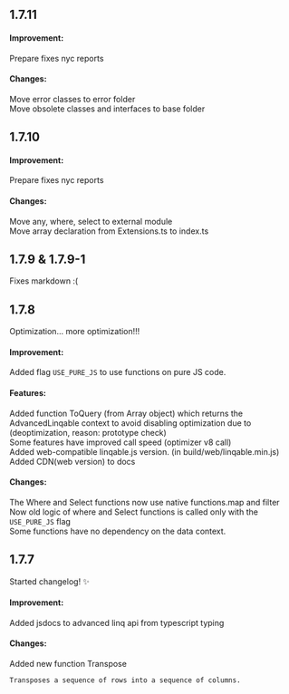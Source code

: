 
## 1.7.11

#### Improvement:   

Prepare fixes nyc reports


#### Changes:

Move error classes to error folder  
Move obsolete classes and interfaces to base folder    

## 1.7.10

#### Improvement:
Prepare fixes nyc reports

#### Changes:

Move any, where, select to external module  
Move array declaration from Extensions.ts to index.ts   



## 1.7.9 & 1.7.9-1

Fixes markdown :(


## 1.7.8

Optimization... more optimization!!!


#### Improvement:
Added flag `USE_PURE_JS` to use functions on pure JS code.  

#### Features:
Added function ToQuery (from Array object) which returns the AdvancedLinqable context to avoid disabling optimization due to (deoptimization, reason: prototype check)  
Some features have improved call speed (optimizer v8 call)  
Added web-compatible linqable.js version. (in build/web/linqable.min.js)    
Added CDN(web version) to docs   

#### Changes:
The Where and Select functions now use native functions.map and filter  
Now old logic of where and Select functions is called only with the `USE_PURE_JS` flag  
Some functions have no dependency on the data context.  


## 1.7.7

Started changelog! ✨


#### Improvement:
Added jsdocs to advanced linq api from typescript typing

#### Changes:
Added new function Transpose
```
Transposes a sequence of rows into a sequence of columns.
```
